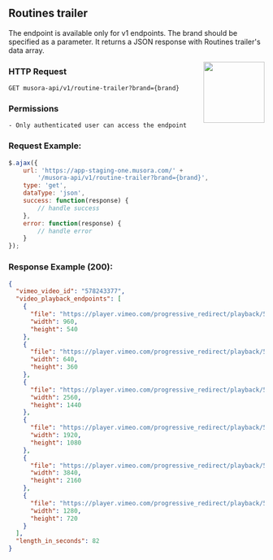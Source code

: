 ## Routines trailer
The endpoint is available only for v1 endpoints. The brand should be specified as a parameter.
It returns a JSON response with Routines trailer's data array.

<a href="https://red-shadow-611407.postman.co/workspace/Team-Workspace~38bb093f-0978-4a83-8423-944a3c78fd51/example/9725390-917ebfbd-f263-49a0-806b-36a7d536a767"  target="_blank" style="float:right;">
<img width="120px" src="https://images.ctfassets.net/1wryd5vd9xez/1sHuHRROdF7ifCjy4QKVXk/a44e85c6138dbe13126c4ede8650cf29/https___cdn-images-1.medium.com_max_2000_1_O0OZO4m6nbwwnYAtkSQO0g.png"/>
</a>

### HTTP Request
`GET musora-api/v1/routine-trailer?brand={brand}`

### Permissions
    - Only authenticated user can access the endpoint

### Request Example:

```js
$.ajax({
    url: 'https://app-staging-one.musora.com/' +
        '/musora-api/v1/routine-trailer?brand={brand}',
    type: 'get',
    dataType: 'json',
    success: function(response) {
        // handle success
    },
    error: function(response) {
        // handle error
    }
});
```

### Response Example (200):

```json
{
  "vimeo_video_id": "578243377",
  "video_playback_endpoints": [
    {
      "file": "https://player.vimeo.com/progressive_redirect/playback/578243377/rendition/540p/file.mp4?loc=external&oauth2_token_id=1284792283&signature=f8a01157cd5707e6ade5f84a867edbd4f549f091c6c284c5352ec290b9db7bf7",
      "width": 960,
      "height": 540
    },
    {
      "file": "https://player.vimeo.com/progressive_redirect/playback/578243377/rendition/360p/file.mp4?loc=external&oauth2_token_id=1284792283&signature=9eff053636a9b8abc19a0e44ae437f7fa50a0cf0a83c39373e8ae29b50dff9b6",
      "width": 640,
      "height": 360
    },
    {
      "file": "https://player.vimeo.com/progressive_redirect/playback/578243377/rendition/1440p/file.mp4?loc=external&oauth2_token_id=1284792283&signature=c0309249419ce7f80d9bbc89c63851fbb194e623fca6046b7e685611627eceac",
      "width": 2560,
      "height": 1440
    },
    {
      "file": "https://player.vimeo.com/progressive_redirect/playback/578243377/rendition/1080p/file.mp4?loc=external&oauth2_token_id=1284792283&signature=a3b326c9c79746ddf4915133220f70e4f9498e5fb089ebba0361583d2a55376d",
      "width": 1920,
      "height": 1080
    },
    {
      "file": "https://player.vimeo.com/progressive_redirect/playback/578243377/rendition/2160p/file.mp4?loc=external&oauth2_token_id=1284792283&signature=6ea971d1165f0f1df7af46ccdc33041a70e917028d1c1cd7af4279edd2ef9550",
      "width": 3840,
      "height": 2160
    },
    {
      "file": "https://player.vimeo.com/progressive_redirect/playback/578243377/rendition/720p/file.mp4?loc=external&oauth2_token_id=1284792283&signature=8ccd1473aae48a510d44d38df2312a72c254e210e230f79cc0c3efae7b82f6b6",
      "width": 1280,
      "height": 720
    }
  ],
  "length_in_seconds": 82
}
```
